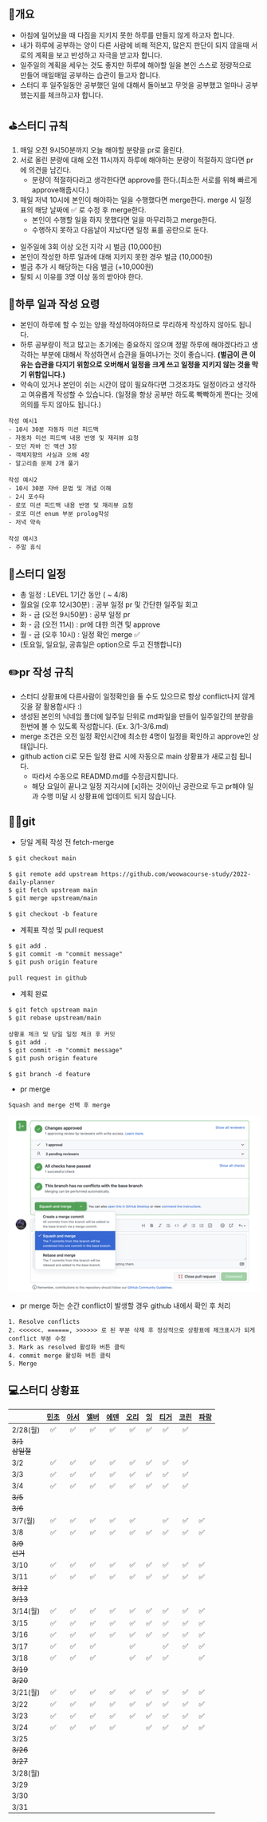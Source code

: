 ## 📄개요
- 아침에 일어났을 때 다짐을 지키지 못한 하루를 만들지 않게 하고자 합니다.
- 내가 하루에 공부하는 양이 다른 사람에 비해 적은지, 많은지 판단이 되지 않을때 서로의 계획을 보고 반성하고 자극을 받고자 합니다.
- 일주일의 계획을 세우는 것도 좋지만 하루에 해야할 일을 본인 스스로 정량적으로 만들어 매일매일 공부하는 습관이 들고자 합니다.
- 스터디 후 일주일동안 공부했던 일에 대해서 돌아보고 무엇을 공부했고 얼마나 공부했는지를 체크하고자 합니다.

## ⛳️스터디 규칙
1. 매일 오전 9시50분까지 오늘 해야할 분량을 pr로 올린다.
2. 서로 올린 분량에 대해 오전 11시까지 하루에 해야하는 분량이 적절하지 않다면 pr에 의견을 남긴다.
   - 분량이 적절하다라고 생각한다면 approve를 한다.(최소한 서로를 위해 빠르게 approve해줍시다.)
3. 매일 저녁 10시에 본인이 해야하는 일을 수행했다면 merge한다. merge 시 일정 표의 해당 날짜에 ✅ 로 수정 후 merge한다.
   - 본인이 수행할 일을 하지 못했다면 일을 마무리하고 merge한다.
   - 수행하지 못하고 다음날이 지났다면 일정 표를 공란으로 둔다.

- 일주일에 3회 이상 오전 지각 시 벌금 (10,000원)
- 본인이 작성한 하루 일과에 대해 지키지 못한 경우 벌금 (10,000원)
- 벌금 추가 시 해당하는 다음 벌금 (+10,000원)
- 탈퇴 시 이유를 3명 이상 동의 받아야 한다.

## 🤔하루 일과 작성 요령
- 본인이 하루에 할 수 있는 양을 작성하여야하므로 무리하게 작성하지 않아도 됩니다.
- 하루 공부량이 적고 많고는 초기에는 중요하지 않으며 정말 하루에 해야겠다라고 생각하는 부분에 대해서 작성하면서 습관을 들여나가는 것이 좋습니다. **(벌금이 큰 이유는 습관을 다지기 위함으로 오버해서 일정을 크게 쓰고  일정을 지키지 않는 것을 막기 위함입니다.)**
- 약속이 있거나 본인이 쉬는 시간이 많이 필요하다면 그것조차도 일정이라고 생각하고 여유롭게 작성할 수 있습니다. (일정을 항상 공부만 하도록 빡빡하게 짠다는 것에 의의를 두지 않아도 됩니다.)

```
작성 예시1
- 10시 30분 자동차 미션 피드백
- 자동차 미션 피드백 내용 반영 및 재리뷰 요청
- 모던 자바 인 액션 3장
- 객체지향의 사실과 오해 4장
- 알고리즘 문제 2개 풀기

작성 예시2
- 10시 30분 자바 문법 및 개념 이해
- 2시 포수타
- 로또 미션 피드백 내용 반영 및 재리뷰 요청
- 로또 미션 enum 부분 prolog작성
- 저녁 약속

작성 예시3
- 주말 휴식
```

## 📆스터디 일정

- 총 일정 : LEVEL 1기간 동안 ( ~ 4/8)
- 월요일 (오후 12시30분) : 공부 일정 pr 및 간단한 일주일 회고
- 화 - 금 (오전 9시50분) : 공부 일정 pr
- 화 - 금 (오전 11시) : pr에 대한 의견 및 approve
- 월 - 금 (오후 10시) : 일정 확인 merge ✅
- (토요일, 일요일, 공휴일은 option으로 두고 진행합니다)

## ✏️pr 작성 규칙
- 스터디 상황표에 다른사람이 일정확인을 둘 수도 있으므로 항상 conflict나지 않게 깃을 잘 활용합시다 :)
- 생성된 본인의 닉네임 폴더에 일주일 단위로 md파일을 만들어 일주일간의 분량을 한번에 볼 수 있도록 작성합니다. (Ex. 3/1-3/6.md)
- merge 조건은 오전 일정 확인시간에 최소한 4명이 일정을 확인하고 approve인 상태입니다.
- github action ci로 모든 일정 완료 시에 자동으로 main 상황표가 새로고침 됩니다.
   - 따라서 수동으로 READMD.md를 수정금지합니다.
   - 해당 요일이 끝나고 일정 지각시에 [x]하는 것이아닌 공란으로 두고 pr해야 일과 수행 미달 시 상황표에 업데이트 되지 않습니다.

## 🙆‍♂️git
- 당일 계획 작성 전 fetch-merge

```
$ git checkout main

$ git remote add upstream https://github.com/woowacourse-study/2022-daily-planner
$ git fetch upstream main
$ git merge upstream/main

$ git checkout -b feature
```

- 계획표 작성 및 pull request

```
$ git add .
$ git commit -m "commit message"
$ git push origin feature

pull request in github
```

- 계획 완료

```
$ git fetch upstream main
$ git rebase upstream/main

상황표 체크 및 당일 일정 체크 후 커밋
$ git add .
$ git commit -m "commit message"
$ git push origin feature

$ git branch -d feature
```

- pr merge

```
Squash and merge 선택 후 merge
```
![](./images/squash_and_merge.png)

- pr merge 하는 순간 conflict이 발생할 경우 github 내에서 확인 후 처리

```
1. Resolve conflicts
2. <<<<<<. ======, >>>>>> 로 된 부분 삭제 후 정상적으로 상황표에 체크표시가 되게 conflict 부분 수정
3. Mark as resolved 활성화 버튼 클릭
4. commit merge 활성화 버튼 클릭
5. Merge
```


## 💻스터디 상황표
||[민초](https://github.com/jswith)|[아서](https://github.com/Hyunta)|[앨버](https://github.com/al-bur)|[에덴](https://github.com/leo0842)|[오리](https://github.com/jinyoungchoi95)|[잉](https://github.com/Yboyu0u)|[티거](https://github.com/daaaayeah)|[코린](https://github.com/hamcheeseburger)|[파랑](https://github.com/summerlunaa)|
|----------------|:-----------------------------:|:-------------------------------:|:-------------------------------:|:--------------------------------:|:---------------------------------------:|:-------------------------------:|:----------------------------------:|:----------------------------------------:|--------------------------------------|
|2/28(월)|✅|✅|✅|✅|✅|✅|✅|✅||
|~~3/1<br>삼일절~~||||||||||
|3/2|✅|✅|✅|✅|✅|✅|✅|✅||
|3/3|✅|✅|✅|✅|✅|✅|✅|✅||
|3/4|✅|✅|✅|✅|✅|✅|✅|✅||
|~~3/5~~||||||||||
|~~3/6~~||||||||||
|3/7(월)|✅|✅|✅|✅|✅||✅|✅|✅|
|3/8|✅|✅|✅|✅|✅|✅|✅|✅|✅|
|~~3/9<br>선거~~||||||||||
|3/10|✅|✅|✅|✅|✅|✅|✅|✅|✅|
|3/11|✅|✅|✅|✅|✅|✅|✅|✅|✅|
|~~3/12~~||||||||||
|~~3/13~~||||||||||
|3/14(월)|✅|✅|✅|✅|✅|✅|✅|✅|✅|
|3/15|✅|✅|✅|✅|✅|✅|✅|✅|✅|
|3/16|✅|✅|✅|✅|✅|✅|✅|✅|✅|
|3/17|✅|✅|✅||✅||✅|✅|✅|
|3/18|✅|✅|✅||✅|✅|✅||✅|
|~~3/19~~||||||||||
|~~3/20~~||||||||||
|3/21(월)|✅|✅|✅|✅|✅|✅|✅|✅|✅|
|3/22|✅|✅|✅|✅|✅|✅|✅|✅|✅|
|3/23|✅|✅|✅|✅|✅|✅|✅|✅|✅|
|3/24|✅|✅|✅|✅||✅|✅|✅|✅|
|3/25||||||||||
|~~3/26~~||||||||||
|~~3/27~~||||||||||
|3/28(월)||||||||||
|3/29||||||||||
|3/30||||||||||
|3/31||||||||||
